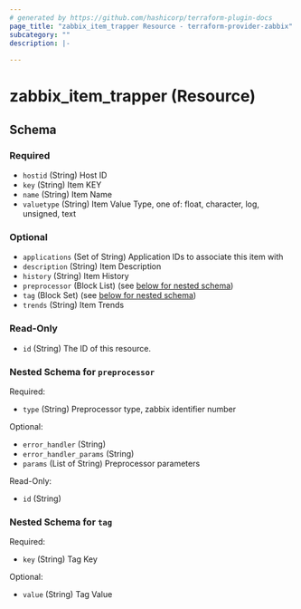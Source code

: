```yaml
---
# generated by https://github.com/hashicorp/terraform-plugin-docs
page_title: "zabbix_item_trapper Resource - terraform-provider-zabbix"
subcategory: ""
description: |-
  
---
```


# zabbix_item_trapper (Resource)





<!-- schema generated by tfplugindocs -->
## Schema

### Required

- `hostid` (String) Host ID
- `key` (String) Item KEY
- `name` (String) Item Name
- `valuetype` (String) Item Value Type, one of: float, character, log, unsigned, text

### Optional

- `applications` (Set of String) Application IDs to associate this item with
- `description` (String) Item Description
- `history` (String) Item History
- `preprocessor` (Block List) (see [below for nested schema](#nestedblock--preprocessor))
- `tag` (Block Set) (see [below for nested schema](#nestedblock--tag))
- `trends` (String) Item Trends

### Read-Only

- `id` (String) The ID of this resource.

<a id="nestedblock--preprocessor"></a>
### Nested Schema for `preprocessor`

Required:

- `type` (String) Preprocessor type, zabbix identifier number

Optional:

- `error_handler` (String)
- `error_handler_params` (String)
- `params` (List of String) Preprocessor parameters

Read-Only:

- `id` (String)


<a id="nestedblock--tag"></a>
### Nested Schema for `tag`

Required:

- `key` (String) Tag Key

Optional:

- `value` (String) Tag Value
